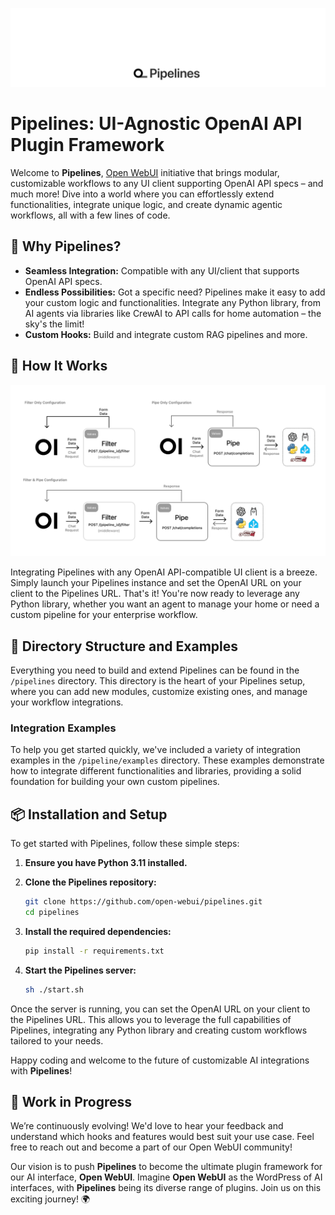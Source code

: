 <p align="center">
  <a href="#"><img src="./header.png" alt="Pipelines Logo"></a>
</p>

# Pipelines: UI-Agnostic OpenAI API Plugin Framework

Welcome to **Pipelines**, [Open WebUI](https://github.com/open-webui) initiative that brings modular, customizable workflows to any UI client supporting OpenAI API specs – and much more! Dive into a world where you can effortlessly extend functionalities, integrate unique logic, and create dynamic agentic workflows, all with a few lines of code.

## 🚀 Why Pipelines?

- **Seamless Integration:** Compatible with any UI/client that supports OpenAI API specs.
- **Endless Possibilities:** Got a specific need? Pipelines make it easy to add your custom logic and functionalities. Integrate any Python library, from AI agents via libraries like CrewAI to API calls for home automation – the sky's the limit!
- **Custom Hooks:** Build and integrate custom RAG pipelines and more.

## 🔧 How It Works

<p align="center">
  <a href="#"><img src="./docs/images/workflow.png" alt="Pipelines Workflow"></a>
</p>

Integrating Pipelines with any OpenAI API-compatible UI client is a breeze. Simply launch your Pipelines instance and set the OpenAI URL on your client to the Pipelines URL. That's it! You're now ready to leverage any Python library, whether you want an agent to manage your home or need a custom pipeline for your enterprise workflow.

## 📂 Directory Structure and Examples

Everything you need to build and extend Pipelines can be found in the `/pipelines` directory. This directory is the heart of your Pipelines setup, where you can add new modules, customize existing ones, and manage your workflow integrations.

### Integration Examples

To help you get started quickly, we've included a variety of integration examples in the `/pipeline/examples` directory. These examples demonstrate how to integrate different functionalities and libraries, providing a solid foundation for building your own custom pipelines.

## 📦 Installation and Setup

To get started with Pipelines, follow these simple steps:

1. **Ensure you have Python 3.11 installed.**
2. **Clone the Pipelines repository:**

   ```sh
   git clone https://github.com/open-webui/pipelines.git
   cd pipelines
   ```

3. **Install the required dependencies:**

   ```sh
   pip install -r requirements.txt
   ```

4. **Start the Pipelines server:**
   ```sh
   sh ./start.sh
   ```

Once the server is running, you can set the OpenAI URL on your client to the Pipelines URL. This allows you to leverage the full capabilities of Pipelines, integrating any Python library and creating custom workflows tailored to your needs.

Happy coding and welcome to the future of customizable AI integrations with **Pipelines**!

## 🎉 Work in Progress

We’re continuously evolving! We'd love to hear your feedback and understand which hooks and features would best suit your use case. Feel free to reach out and become a part of our Open WebUI community!

Our vision is to push **Pipelines** to become the ultimate plugin framework for our AI interface, **Open WebUI**. Imagine **Open WebUI** as the WordPress of AI interfaces, with **Pipelines** being its diverse range of plugins. Join us on this exciting journey! 🌍
